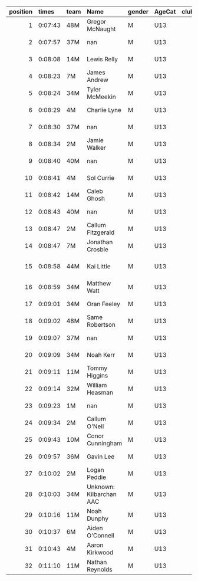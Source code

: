 |   position | times   | team   | Name                    | gender   | AgeCat   |   clubnumber | Club name            | Website                               |
|-----------:|:--------|:-------|:------------------------|:---------|:---------|-------------:|:---------------------|:--------------------------------------|
|          1 | 0:07:43 | 48M    | Gregor McNaught         | M        | U13      |           48 | Springburn Harriers  | https://www.springburnharriers.co.uk/ |
|          2 | 0:07:57 | 37M    | nan                     | M        | U13      |           37 | Law & District AAC   | http://www.lawaac.co.uk/              |
|          3 | 0:08:08 | 14M    | Lewis Relly             | M        | U13      |           14 | Ayr Seaforth AC      | https://www.ayrseaforth.co.uk/        |
|          4 | 0:08:23 | 7M     | James Andrew            | M        | U13      |            7 | Giffnock North AC    | https://www.giffnocknorth.co.uk/      |
|          5 | 0:08:24 | 34M    | Tyler McMeekin          | M        | U13      |           34 | Kilbarchan AAC       | https://kilbarchanaac.org.uk/         |
|          6 | 0:08:29 | 4M     | Charlie Lyne            | M        | U13      |            4 | Inverclyde AC        | https://www.inverclydeac.org/         |
|          7 | 0:08:30 | 37M    | nan                     | M        | U13      |           37 | Law & District AAC   | http://www.lawaac.co.uk/              |
|          8 | 0:08:34 | 2M     | Jamie Walker            | M        | U13      |            2 | Kilmarnock H&AC      | http://www.kilmarnockharriers.com/    |
|          9 | 0:08:40 | 40M    | nan                     | M        | U13      |           40 | Motherwell AC        | https://motherwellac.com/             |
|         10 | 0:08:41 | 4M     | Sol Currie              | M        | U13      |            4 | Inverclyde AC        | https://www.inverclydeac.org/         |
|         11 | 0:08:42 | 14M    | Caleb Ghosh             | M        | U13      |           14 | Ayr Seaforth AC      | https://www.ayrseaforth.co.uk/        |
|         12 | 0:08:43 | 40M    | nan                     | M        | U13      |           40 | Motherwell AC        | https://motherwellac.com/             |
|         13 | 0:08:47 | 2M     | Callum Fitzgerald       | M        | U13      |            2 | Kilmarnock H&AC      | http://www.kilmarnockharriers.com/    |
|         14 | 0:08:47 | 7M     | Jonathan Crosbie        | M        | U13      |            7 | Giffnock North AC    | https://www.giffnocknorth.co.uk/      |
|         15 | 0:08:58 | 44M    | Kai Little              | M        | U13      |           44 | North Ayrshire AAC   | https://naathletics.co.uk/            |
|         16 | 0:08:59 | 34M    | Matthew Watt            | M        | U13      |           34 | Kilbarchan AAC       | https://kilbarchanaac.org.uk/         |
|         17 | 0:09:01 | 34M    | Oran Feeley             | M        | U13      |           34 | Kilbarchan AAC       | https://kilbarchanaac.org.uk/         |
|         18 | 0:09:02 | 48M    | Same Robertson          | M        | U13      |           48 | Springburn Harriers  | https://www.springburnharriers.co.uk/ |
|         19 | 0:09:07 | 37M    | nan                     | M        | U13      |           37 | Law & District AAC   | http://www.lawaac.co.uk/              |
|         20 | 0:09:09 | 34M    | Noah Kerr               | M        | U13      |           34 | Kilbarchan AAC       | https://kilbarchanaac.org.uk/         |
|         21 | 0:09:11 | 11M    | Tommy Higgins           | M        | U13      |           11 | Airdrie Harriers     | http://airdrieharriers.org/           |
|         22 | 0:09:14 | 32M    | William Heasman         | M        | U13      |           32 | Helensburgh AAC      | https://www.helensburghaac.com/       |
|         23 | 0:09:23 | 1M     | nan                     | M        | U13      |            1 | East Kilbride AC     | http://www.ekac.org.uk/               |
|         24 | 0:09:34 | 2M     | Callum O'Neil           | M        | U13      |            2 | Kilmarnock H&AC      | http://www.kilmarnockharriers.com/    |
|         25 | 0:09:43 | 10M    | Conor Cunningham        | M        | U13      |           10 | Shettleston Harriers | http://shettlestonharriers.org.uk/    |
|         26 | 0:09:57 | 36M    | Gavin Lee               | M        | U13      |           36 | Larkhall YMCA        | https://www.larkhallymcaharriers.org  |
|         27 | 0:10:02 | 2M     | Logan Peddie            | M        | U13      |            2 | Kilmarnock H&AC      | http://www.kilmarnockharriers.com/    |
|         28 | 0:10:03 | 34M    | Unknown: Kilbarchan AAC | M        | U13      |           34 | Kilbarchan AAC       | https://kilbarchanaac.org.uk/         |
|         29 | 0:10:16 | 11M    | Noah Dunphy             | M        | U13      |           11 | Airdrie Harriers     | http://airdrieharriers.org/           |
|         30 | 0:10:37 | 6M     | Aiden O'Connell         | M        | U13      |            6 | Cambuslang Harriers  | https://cambuslangharriers.org/       |
|         31 | 0:10:43 | 4M     | Aaron Kirkwood          | M        | U13      |            4 | Inverclyde AC        | https://www.inverclydeac.org/         |
|         32 | 0:11:10 | 11M    | Nathan Reynolds         | M        | U13      |           11 | Airdrie Harriers     | http://airdrieharriers.org/           |